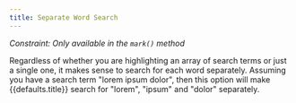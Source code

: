 ```yaml
---
title: Separate Word Search
---
```


_Constraint: Only available in the `mark()` method_

Regardless of whether you are highlighting an array of search terms or just a
single one, it makes sense to search for each word separately. Assuming you have
a search term "lorem ipsum dolor", then this option will make {{defaults.title}}
search for "lorem", "ipsum" and "dolor" separately.
